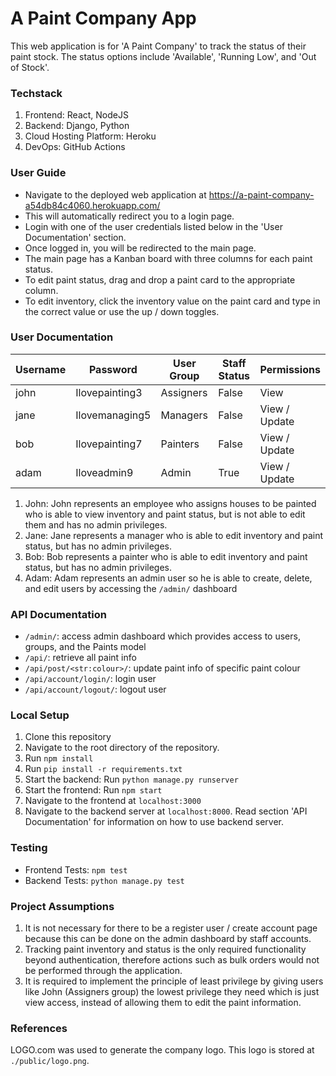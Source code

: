 # A Paint Company App

This web application is for 'A Paint Company' to track the status of their paint stock. The status options include 'Available', 'Running Low', and 'Out of Stock'.

### Techstack 
1. Frontend: React, NodeJS
2. Backend: Django, Python
3. Cloud Hosting Platform: Heroku
4. DevOps: GitHub Actions

### User Guide 
- Navigate to the deployed web application at https://a-paint-company-a54db84c4060.herokuapp.com/
- This will automatically redirect you to a login page.
- Login with one of the user credentials listed below in the 'User Documentation' section.
- Once logged in, you will be redirected to the main page. 
- The main page has a Kanban board with three columns for each paint status.
- To edit paint status, drag and drop a paint card to the appropriate column.
- To edit inventory, click the inventory value on the paint card and type in the correct value or use the up / down toggles. 

### User Documentation
| Username   | Password       | User Group | Staff Status | Permissions   |
|------------|----------------|------------|--------------|---------------|
| john       | Ilovepainting3 | Assigners  | False        | View          |
| jane       | Ilovemanaging5 | Managers   | False        | View / Update |
| bob        | Ilovepainting7 | Painters   | False        | View / Update |
| adam       | Iloveadmin9    | Admin      | True         | View / Update |

1. John: John represents an employee who assigns houses to be painted who is able to view inventory and paint status, but is not able to edit them and has no admin privileges.
2. Jane: Jane represents a manager who is able to edit inventory and paint status, but has no admin privileges.
3. Bob: Bob represents a painter who is able to edit inventory and paint status, but has no admin privileges.
4. Adam: Adam represents an admin user so he is able to create, delete, and edit users by accessing the `/admin/` dashboard  

### API Documentation 
- `/admin/`: access admin dashboard which provides access to users, groups, and the Paints model
- `/api/`: retrieve all paint info 
- `/api/post/<str:colour>/`: update paint info of specific paint colour
- `/api/account/login/`: login user 
- `/api/account/logout/`: logout user 

### Local Setup 
1. Clone this repository 
2. Navigate to the root directory of the repository.
2. Run `npm install` 
3. Run `pip install -r requirements.txt`
4. Start the backend: Run `python manage.py runserver`
5. Start the frontend: Run `npm start` 
6. Navigate to the frontend at `localhost:3000`
7. Navigate to the backend server at `localhost:8000`. Read section 'API Documentation' for information on how to use backend server. 

### Testing 
- Frontend Tests: `npm test`
- Backend Tests: `python manage.py test`

### Project Assumptions 
1. It is not necessary for there to be a register user / create account page because this can be done on the admin dashboard by staff accounts.
2. Tracking paint inventory and status is the only required functionality beyond authentication, therefore actions such as bulk orders would not be performed through the application. 
3. It is required to implement the principle of least privilege by giving users like John (Assigners group) the lowest privilege they need which is just view access, instead of allowing them to edit the paint information. 

### References 
LOGO.com was used to generate the company logo. This logo is stored at `./public/logo.png`.